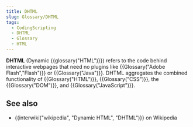 ```yaml
---
title: DHTML
slug: Glossary/DHTML
tags:
  - CodingScripting
  - DHTML
  - Glossary
  - HTML
---
```

**DHTML** (Dynamic {{glossary("HTML")}}) refers to the code behind interactive webpages that need no plugins like {{Glossary("Adobe Flash","Flash")}} or {{Glossary("Java")}}. DHTML aggregates the combined functionality of {{Glossary("HTML")}}, {{Glossary("CSS")}}, the {{Glossary("DOM")}}, and {{Glossary("JavaScript")}}.

## See also

- {{interwiki("wikipedia", "Dynamic HTML", "DHTML")}} on Wikipedia
